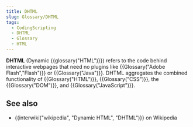 ```yaml
---
title: DHTML
slug: Glossary/DHTML
tags:
  - CodingScripting
  - DHTML
  - Glossary
  - HTML
---
```

**DHTML** (Dynamic {{glossary("HTML")}}) refers to the code behind interactive webpages that need no plugins like {{Glossary("Adobe Flash","Flash")}} or {{Glossary("Java")}}. DHTML aggregates the combined functionality of {{Glossary("HTML")}}, {{Glossary("CSS")}}, the {{Glossary("DOM")}}, and {{Glossary("JavaScript")}}.

## See also

- {{interwiki("wikipedia", "Dynamic HTML", "DHTML")}} on Wikipedia
